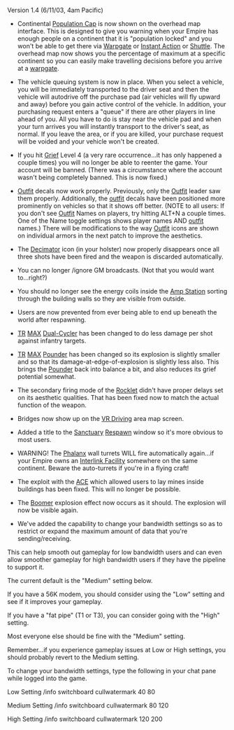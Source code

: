 Version 1.4 (6/11/03, 4am Pacific)

- Continental [Population Cap](../terminology/Population_Lock.md) is
  now shown on the overhead map interface. This is designed to give you warning
  when your Empire has enough people on a continent that it is "population
  locked" and you won't be able to get there via
  [Warpgate](../locations/Warpgate.md) or
  [Instant Action](../terminology/Instant_Action.md) or
  [Shuttle](../terminology/HART.md). The overhead map now shows you the
  percentage of maximum at a specific continent so you can easily make
  travelling decisions before you arrive at a
  [warpgate](../locations/Warpgate.md).

<!-- -->

- The vehicle queuing system is now in place. When you select a vehicle, you
  will be immediately transported to the driver seat and then the vehicle will
  autodrive off the purchase pad (air vehicles will fly upward and away) before
  you gain active control of the vehicle. In addition, your purchasing request
  enters a "queue" if there are other players in line ahead of you. All you have
  to do is stay near the vehicle pad and when your turn arrives you will
  instantly transport to the driver's seat, as normal. If you leave the area, or
  if you are killed, your purchase request will be voided and your vehicle won't
  be created.

<!-- -->

- If you hit [Grief](../terminology/Grief_points.md) Level 4 (a very rare occurrence...it has only
  happened a couple times) you will no longer be able to reenter the game. Your
  account will be banned. (There was a circumstance where the account wasn't
  being completely banned. This is now fixed.)

<!-- -->

- [Outfit](../terminology/Outfit.md) decals now work properly. Previously, only
  the [Outfit](../terminology/Outfit.md) leader saw them properly. Additionally,
  the [outfit](../terminology/Outfit.md) decals have been positioned more
  prominently on vehicles so that it shows off better. (NOTE to all users: If
  you don't see [Outfit](../terminology/Outfit.md) Names on players, try hitting
  ALT+N a couple times. One of the Name toggle settings shows player names AND
  [outfit](../terminology/Outfit.md) names.) There will be modifications to the
  way [Outfit](../terminology/Outfit.md) icons are shown on individual armors in
  the next patch to improve the aesthetics.

<!-- -->

- The [Decimator](../weapons/Decimator.md) icon (in your holster) now properly
  disappears once all three shots have been fired and the weapon is discarded
  automatically.

<!-- -->

- You can no longer /ignore GM broadcasts. (Not that you would want to...right?)

<!-- -->

- You should no longer see the energy coils inside the
  [Amp Station](../locations/Amp_Station.md) sorting through the building walls
  so they are visible from outside.

<!-- -->

- Users are now prevented from ever being able to end up beneath the world after
  respawning.

<!-- -->

- [TR](../etc/Terran_Republic.md) [MAX](../armor/Mechanized_Assault_Exo-Suit.md)
  [Dual-Cycler](../armor/Dual-Cycler.md) has been changed to do less damage per
  shot against infantry targets.

<!-- -->

- [TR](../etc/Terran_Republic.md) [MAX](../armor/Mechanized_Assault_Exo-Suit.md)
  [Pounder](../armor/Pounder.md) has been changed so its explosion is slightly
  smaller and so that its damage-at-edge-of-explosion is slightly less also.
  This brings the [Pounder](../armor/Pounder.md) back into balance a bit, and
  also reduces its grief potential somewhat.

<!-- -->

- The secondary firing mode of the [Rocklet](../weapons/Rocklet_Rifle.md) didn't
  have proper delays set on its aesthetic qualities. That has been fixed now to
  match the actual function of the weapon.

<!-- -->

- Bridges now show up on the [VR Driving](../locations/VR_Training.md) area map
  screen.

<!-- -->

- Added a title to the [Sanctuary](../locations/Sanctuary.md)
  [Respawn](../terminology/Respawn.md) window so it's more obvious to most
  users.

<!-- -->

- WARNING! The [Phalanx](../items/Phalanx.md) wall turrets WILL fire
  automatically again...if your Empire owns an
  [Interlink Facility](../locations/Interlink.md) somewhere on the same
  continent. Beware the auto-turrets if you're in a flying craft!

<!-- -->

- The exploit with the [ACE](../weapons/Adaptive_Construction_Engine.md) which
  allowed users to lay mines inside buildings has been fixed. This will no
  longer be possible.

<!-- -->

- The [Boomer](../weapons/Adaptive_Construction_Engine.md#remote-detonated-charge-boomer) explosion effect now occurs as it should. The
  explosion will now be visible again.

<!-- -->

- We've added the capability to change your bandwidth settings so as to restrict
  or expand the maximum amount of data that you're sending/receiving.

This can help smooth out gameplay for low bandwidth users and can even allow
smoother gameplay for high bandwidth users if they have the pipeline to support
it.

The current default is the "Medium" setting below.

If you have a 56K modem, you should consider using the "Low" setting and see if
it improves your gameplay.

If you have a "fat pipe" (T1 or T3), you can consider going with the "High"
setting.

Most everyone else should be fine with the "Medium" setting.

Remember...if you experience gameplay issues at Low or High settings, you should
probably revert to the Medium setting.

To change your bandwidth settings, type the following in your chat pane while
logged into the game.

Low Setting /info switchboard cullwatermark 40 80

Medium Setting /info switchboard cullwatermark 80 120

High Setting /info switchboard cullwatermark 120 200


